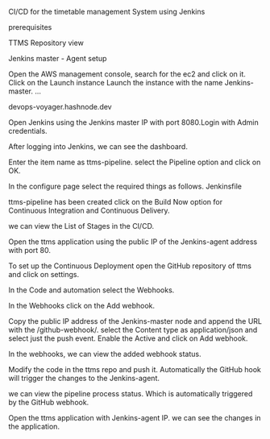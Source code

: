 CI/CD for the timetable management System using Jenkins


prerequisites

TTMS Repository view

Jenkins master - Agent setup

Open the AWS management console, search for the ec2 and click on it. Click on the Launch instance Launch the instance with the name Jenkins-master. ...

devops-voyager.hashnode.dev

Open Jenkins using the Jenkins master IP with port 8080.Login with Admin credentials.



After logging into Jenkins, we can see the dashboard.



Enter the item name as ttms-pipeline. select the Pipeline option and click on OK.



In the configure page select the required things as follows. Jenkinsfile



ttms-pipeline has been created click on the Build Now option for Continuous Integration and Continuous Delivery.



we can view the List of Stages in the CI/CD.



Open the ttms application using the public IP of the Jenkins-agent address with port 80.



To set up the Continuous Deployment open the GitHub repository of ttms and click on settings.



In the Code and automation select the Webhooks.



In the Webhooks click on the Add webhook.



Copy the public IP address of the Jenkins-master node and append the URL with the /github-webhook/. select the Content type as application/json and select just the push event. Enable the Active and click on Add webhook.



In the webhooks, we can view the added webhook status.



Modify the code in the ttms repo and push it. Automatically the GitHub hook will trigger the changes to the Jenkins-agent.



we can view the pipeline process status. Which is automatically triggered by the GitHub webhook.



Open the ttms application with Jenkins-agent IP. we can see the changes in the application.




